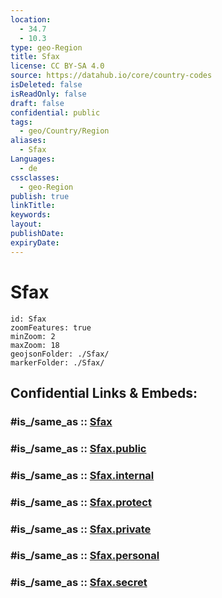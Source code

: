 ```yaml
---
location:
  - 34.7
  - 10.3
type: geo-Region
title: Sfax
license: CC BY-SA 4.0
source: https://datahub.io/core/country-codes
isDeleted: false
isReadOnly: false
draft: false
confidential: public
tags:
  - geo/Country/Region
aliases:
  - Sfax
Languages:
  - de
cssclasses:
  - geo-Region
publish: true
linkTitle:
keywords:
layout:
publishDate:
expiryDate:
---
```


# Sfax

```leaflet
id: Sfax
zoomFeatures: true 
minZoom: 2 
maxZoom: 18
geojsonFolder: ./Sfax/
markerFolder: ./Sfax/
```


## Confidential Links & Embeds: 

### #is_/same_as :: [Sfax](/_Standards/Earth/Continent/Africa/Africa~North/Tunisia/governorates~Tunisia/Sfax.md) 

### #is_/same_as :: [Sfax.public](/_public/Earth/Continent/Africa/Africa~North/Tunisia/governorates~Tunisia/Sfax.public.md) 

### #is_/same_as :: [Sfax.internal](/_internal/Earth/Continent/Africa/Africa~North/Tunisia/governorates~Tunisia/Sfax.internal.md) 

### #is_/same_as :: [Sfax.protect](/_protect/Earth/Continent/Africa/Africa~North/Tunisia/governorates~Tunisia/Sfax.protect.md) 

### #is_/same_as :: [Sfax.private](/_private/Earth/Continent/Africa/Africa~North/Tunisia/governorates~Tunisia/Sfax.private.md) 

### #is_/same_as :: [Sfax.personal](/_personal/Earth/Continent/Africa/Africa~North/Tunisia/governorates~Tunisia/Sfax.personal.md) 

### #is_/same_as :: [Sfax.secret](/_secret/Earth/Continent/Africa/Africa~North/Tunisia/governorates~Tunisia/Sfax.secret.md)

